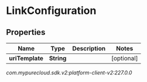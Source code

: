 # LinkConfiguration


## Properties

| Name | Type | Description | Notes |
| ------------ | ------------- | ------------- | ------------- |
| **uriTemplate** | **String** |  |  [optional] |




_com.mypurecloud.sdk.v2:platform-client-v2:227.0.0_
